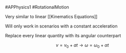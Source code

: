 #APPhysics1 #RotationalMotion 

Very similar to linear [[Kinematics Equations]]

Will only work in scenarios with a constant acceleration

Replace every linear quantity with its angular counterpart

 $$v = v_0 + at \rightarrow \omega = \omega_0 + \alpha t$$
 
 